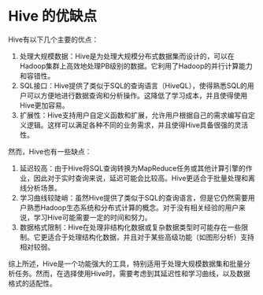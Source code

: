# Hive 的优缺点

Hive有以下几个主要的优点：

1. 处理大规模数据：Hive是为处理大规模分布式数据集而设计的，可以在Hadoop集群上高效地处理PB级别的数据。它利用了Hadoop的并行计算能力和容错性。
2. SQL接口：Hive提供了类似于SQL的查询语言（HiveQL），使得熟悉SQL的用户可以方便地进行数据查询和分析操作。这降低了学习成本，并且使得使用Hive更加容易。
3. 扩展性：Hive支持用户自定义函数和扩展，允许用户根据自己的需求编写自定义逻辑。这样可以满足各种不同的业务需求，并且使得Hive具备很强的灵活性。

然而，Hive也有一些缺点：

1. 延迟较高：由于Hive将SQL查询转换为MapReduce任务或其他计算引擎的作业，因此对于实时查询来说，延迟可能会比较高。Hive更适合于批量处理和离线分析场景。
2. 学习曲线较陡峭：虽然Hive提供了类似于SQL的查询语言，但是它仍然需要用户熟悉Hadoop生态系统和分布式计算的概念。对于没有相关经验的用户来说，学习Hive可能需要一定的时间和努力。
3. 数据格式限制：Hive在处理非结构化数据或复杂数据类型时可能存在一些限制。它更适合于处理结构化数据，并且对于某些高级功能（如图形分析）支持相对较弱。

综上所述，Hive是一个功能强大的工具，特别适用于处理大规模数据集和批量分析任务。然而，在选择使用Hive时，需要考虑到其延迟性和学习曲线，以及数据格式的适配性。
